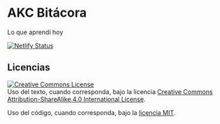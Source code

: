 # AKC Bitácora

Lo que aprendí hoy

[![Netlify Status](https://api.netlify.com/api/v1/badges/621fed22-789a-4df3-8bb6-c2b70c49878d/deploy-status)](https://app.netlify.com/sites/akc-bitacora/deploys)

## Licencias

<a rel="license" href="http://creativecommons.org/licenses/by-sa/4.0/"><img alt="Creative Commons License" style="border-width:0" src="https://i.creativecommons.org/l/by-sa/4.0/88x31.png" /></a><br />Uso del texto, cuando corresponda, bajo la licencia <a rel="license" href="http://creativecommons.org/licenses/by-sa/4.0/">Creative Commons Attribution-ShareAlike 4.0 International License</a>.

Uso del código, cuando corresponda, bajo la [licencia MIT](https://github.com/akobashikawa/vuepress-akc-bitacora/blob/master/LICENSE).
